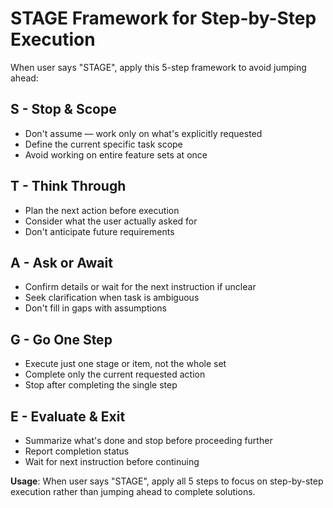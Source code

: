 # STAGE Framework for Step-by-Step Execution

When user says "STAGE", apply this 5-step framework to avoid jumping ahead:

## S - Stop & Scope
- Don't assume — work only on what's explicitly requested
- Define the current specific task scope
- Avoid working on entire feature sets at once

## T - Think Through  
- Plan the next action before execution
- Consider what the user actually asked for
- Don't anticipate future requirements

## A - Ask or Await
- Confirm details or wait for the next instruction if unclear
- Seek clarification when task is ambiguous
- Don't fill in gaps with assumptions

## G - Go One Step
- Execute just one stage or item, not the whole set
- Complete only the current requested action
- Stop after completing the single step

## E - Evaluate & Exit
- Summarize what's done and stop before proceeding further
- Report completion status
- Wait for next instruction before continuing

**Usage**: When user says "STAGE", apply all 5 steps to focus on step-by-step execution rather than jumping ahead to complete solutions.
